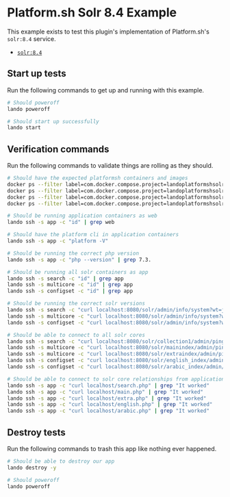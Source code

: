 Platform.sh Solr 8.4 Example
============================

This example exists to test this plugin's implementation of Platform.sh's `solr:8.4` service.

* [`solr:8.4`](https://docs.platform.sh/configuration/services/solr.html)

Start up tests
--------------

Run the following commands to get up and running with this example.

```bash
# Should poweroff
lando poweroff

# Should start up successfully
lando start
```

Verification commands
---------------------

Run the following commands to validate things are rolling as they should.

```bash
# Should have the expected platformsh containers and images
docker ps --filter label=com.docker.compose.project=landoplatformshsolr84 | grep docker.registry.platform.sh/php-7.3 | grep landoplatformshsolr84_app_1
docker ps --filter label=com.docker.compose.project=landoplatformshsolr84 | grep docker.registry.platform.sh/solr-8.4 | grep landoplatformshsolr84_search_1
docker ps --filter label=com.docker.compose.project=landoplatformshsolr84 | grep docker.registry.platform.sh/solr-8.4 | grep landoplatformshsolr84_multi_1
docker ps --filter label=com.docker.compose.project=landoplatformshsolr84 | grep docker.registry.platform.sh/solr-8.4 | grep landoplatformshsolr84_configset_1

# Should be running application containers as web
lando ssh -s app -c "id" | grep web

# Should have the platform cli in application containers
lando ssh -s app -c "platform -V"

# Should be running the correct php version
lando ssh -s app -c "php --version" | grep 7.3.

# Should be running all solr containers as app
lando ssh -s search -c "id" | grep app
lando ssh -s multicore -c "id" | grep app
lando ssh -s configset -c "id" | grep app

# Should be running the correct solr versions
lando ssh -s search -c "curl localhost:8080/solr/admin/info/system?wt=json" | grep solr-spec-version | grep "8.4"
lando ssh -s multicore -c "curl localhost:8080/solr/admin/info/system?wt=json" | grep solr-spec-version | grep "8.4"
lando ssh -s configset -c "curl localhost:8080/solr/admin/info/system?wt=json" | grep solr-spec-version | grep "8.4"

# Should be able to connect to all solr cores
lando ssh -s search -c "curl localhost:8080/solr/collection1/admin/ping?wt=json" | grep status | grep OK
lando ssh -s multicore -c "curl localhost:8080/solr/mainindex/admin/ping?wt=json" | grep status | grep OK
lando ssh -s multicore -c "curl localhost:8080/solr/extraindex/admin/ping?wt=json" | grep status | grep OK
lando ssh -s configset -c "curl localhost:8080/solr/english_index/admin/ping?wt=json" | grep status | grep OK
lando ssh -s configset -c "curl localhost:8080/solr/arabic_index/admin/ping?wt=json" | grep status | grep OK

# Should be able to connect to solr core relationships from application containers
lando ssh -s app -c "curl localhost/search.php" | grep "It worked"
lando ssh -s app -c "curl localhost/main.php" | grep "It worked"
lando ssh -s app -c "curl localhost/extra.php" | grep "It worked"
lando ssh -s app -c "curl localhost/english.php" | grep "It worked"
lando ssh -s app -c "curl localhost/arabic.php" | grep "It worked"
```

Destroy tests
-------------

Run the following commands to trash this app like nothing ever happened.

```bash
# Should be able to destroy our app
lando destroy -y

# Should poweroff
lando poweroff
```
